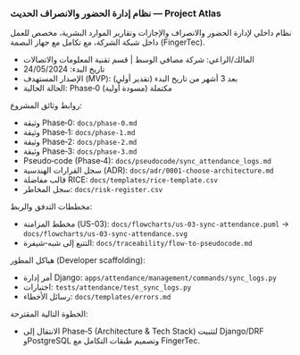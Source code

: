 ### نظام إدارة الحضور والانصراف الحديث — Project Atlas

نظام داخلي لإدارة الحضور والانصراف والإجازات وتقارير الموارد البشرية، مخصص للعمل داخل شبكة الشركة، مع تكامل مع جهاز البصمة (FingerTec).

- المالك/الراعي: شركة مصافي الوسط | قسم تقنية المعلومات والاتصالات
- تاريخ البدء: 24/05/2024
- الإصدار المستهدف (MVP): بعد 3 أشهر من تاريخ البدء (تقدير أولي)
- الحالة الحالية: Phase‑0 مكتملة (مسودة أولية)

روابط وثائق المشروع:
- وثيقة Phase‑0: `docs/phase-0.md`
- وثيقة Phase‑1: `docs/phase-1.md`
- وثيقة Phase‑2: `docs/phase-2.md`
- وثيقة Phase‑3: `docs/phase-3.md`
- Pseudo‑code (Phase‑4): `docs/pseudocode/sync_attendance_logs.md`
- سجل القرارات الهندسية (ADR): `docs/adr/0001-choose-architecture.md`
- قالب مفاضلة RICE: `docs/templates/rice-template.csv`
- سجل المخاطر: `docs/risk-register.csv`

مخططات التدفق والربط:
- مخطط المزامنة (US-03): `docs/flowcharts/us-03-sync-attendance.puml` → `docs/flowcharts/us-03-sync-attendance.svg`
- التتبع إلى شبه‑شيفرة: `docs/traceability/flow-to-pseudocode.md`

هياكل المطور (Developer scaffolding):
- أمر إدارة Django: `apps/attendance/management/commands/sync_logs.py`
- اختبارات: `tests/attendance/test_sync_logs.py`
- رسائل الأخطاء: `docs/templates/errors.md`

الخطوة التالية المقترحة:
- الانتقال إلى Phase‑5 (Architecture & Tech Stack) لتثبيت Django/DRF وPostgreSQL وتصميم طبقات التكامل مع FingerTec.